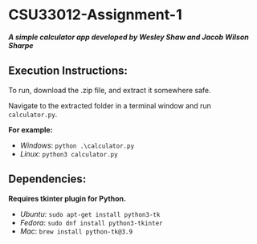 ﻿# CSU33012-Assignment-1
 
***A simple calculator app developed by Wesley Shaw and Jacob Wilson Sharpe***
 
## Execution Instructions:
 
To run, download the .zip file, and extract it somewhere safe.

Navigate to the extracted folder in a terminal window and run `calculator.py`.

**For example:**
- *Windows*: `python .\calculator.py`
- *Linux*: `python3 calculator.py`

## Dependencies:

**Requires tkinter plugin for Python.**
- *Ubuntu*: `sudo apt-get install python3-tk`
- *Fedora*: `sudo dnf install python3-tkinter`
- *Mac*: `brew install python-tk@3.9`
